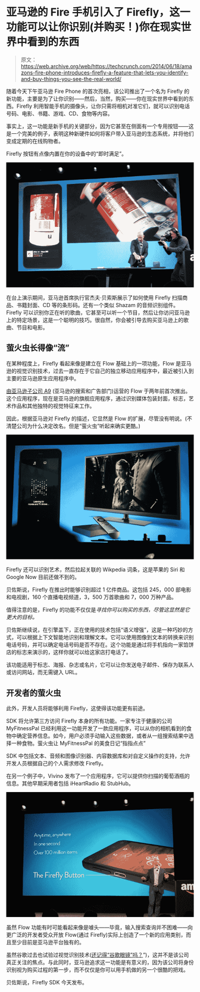 # 亚马逊的 Fire 手机引入了 Firefly，这一功能可以让你识别(并购买！)你在现实世界中看到的东西

> 原文：<https://web.archive.org/web/https://techcrunch.com/2014/06/18/amazons-fire-phone-introduces-firefly-a-feature-that-lets-you-identify-and-buy-things-you-see-the-real-world/>

随着今天下午亚马逊 Fire Phone 的首次亮相，该公司推出了一个名为 Firefly 的新功能，主要是为了让你识别——然后，当然，购买——你在现实世界中看到的东西。Firefly 利用智能手机的摄像头，让你只需将相机对准它们，就可以识别电话号码、电影、书籍、游戏、CD、食物等内容。

事实上，这一功能是新手机的关键部分，因为它甚至在侧面有一个专用按钮——这是一个完美的例子，表明这种新硬件如何将客户带入亚马逊的生态系统，并将他们变成定期的在线购物者。

Firefly 按钮有点像内置在你的设备中的“即时满足”。

![IMG_4451](img/f47de3025c6a815a07920738ff9a3fa4.png)

在台上演示期间，亚马逊首席执行官杰夫·贝索斯展示了如何使用 Firefly 扫描商品、书籍封面、CD 等的条形码。还有一个类似 Shazam 的音频识别组件。Firefly 可以识别你正在听的歌曲，它甚至可以听一个节目，然后让你访问亚马逊上的特定场景，这是一个聪明的技巧。很自然，你会被引导去购买亚马逊上的歌曲、节目和电影。

## **萤火虫长得像“流”**

在某种程度上，Firefly 看起来像是建立在 Flow 基础上的一项功能，Flow 是亚马逊的视觉识别技术，过去一直存在于它自己的独立移动应用程序中，最近被引入到主要的亚马逊原生应用程序中。

[由亚马逊子公司 A9](https://web.archive.org/web/20230326163228/https://techcrunch.com/2011/11/02/amazons-flow-iphone-app-brings-augmented-reality-to-barcode-scanning/) (亚马逊的搜索和广告部门)运营的 Flow 于两年前首次推出。这个应用程序，现在是亚马逊的旗舰应用程序，通过识别媒体包装封面，标志，艺术作品和其他独特的视觉特征来工作。

因此，根据亚马逊对 Firefly 的描述，它显然是 Flow 的扩展，尽管没有明说。(不清楚公司为什么决定改名。但是“萤火虫”听起来确实更酷。)

![IMG_4453](img/5139285a9a7760851b652eb1fa11d6e2.png)

Firefly 还可以识别艺术，然后拉起关联的 Wikpedia 词条，这是苹果的 Siri 和 Google Now 目前还做不到的。

贝佐斯说，Firefly 在推出时能够识别超过 1 亿件商品。这包括 245，000 部电影和电视剧，160 个直播电视频道，3，500 万首歌曲和 7，000 万种产品。

值得注意的是，Firefly 的功能不仅仅是*寻找你可以购买的东西，尽管这显然是它更大的目标。*

贝佐斯继续说，在引擎盖下，正在使用的技术包括“语义增强”，这是一种巧妙的方式，可以根据上下文智能地识别和理解文本。它可以使用图像到文本的转换来识别电话号码，并可以确定电话号码是否不存在。这个功能是通过将手机指向一家馅饼店的标志来演示的，这样你就可以给这家店打电话了。

该功能适用于标志、海报、杂志或名片，它可以让你发送电子邮件、保存为联系人或访问网站，而无需键入 URL。

## **开发者的萤火虫**

此外，开发人员将能够利用 Firefly，这使得该功能更有前途。

SDK 将允许第三方访问 Firefly 本身的所有功能。一家专注于健康的公司 MyFitnessPal 已经利用这一功能开发了一款应用程序，可以从你的相机看到的食物中确定营养信息。如今，用户必须手动输入这些数据，或者从一组搜索结果中选择一种食物。萤火虫让 MyFitnessPal 的美食日记“指指点点”

SDK 中包括文本、音频和图像识别器、内容数据库和对自定义操作的支持，允许开发人员根据自己的个人需求修改 Firefly。

在另一个例子中，Vivino 发布了一个应用程序，它可以提供你扫描的葡萄酒瓶的信息。其他早期采用者包括 iHeartRadio 和 StubHub。

![IMG_4471](img/d78c0a6e201c1f7daf9a92641e335888.png)

虽然 Flow 功能有时可能看起来像是噱头——毕竟，输入搜索查询并不困难——向更广泛的开发者受众开放 Flow(通过 Firefly)实际上创造了一个新的应用类别，而且至少目前是亚马逊平台独有的。

虽然谷歌过去也试验过视觉识别技术([还记得“谷歌眼镜”吗？](https://web.archive.org/web/20230326163228/https://techcrunch.com/2009/12/07/google-goggles/)”)，这并不是该公司真正关注的焦点。与此同时，亚马逊追求这一功能是有意义的，因为该公司将身份识别视为购买过程的第一步，而不仅仅是你可以用手机做的另一个很酷的把戏。

贝佐斯说，Firefly SDK 今天发布。
